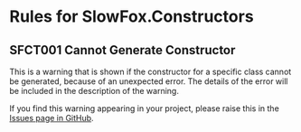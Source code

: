 ﻿# Rules for SlowFox.Constructors

## SFCT001 Cannot Generate Constructor

This is a warning that is shown if the constructor for a specific class cannot be generated, because of an unexpected error.  The details of the error will be included in the description of the warning.

If you find this warning appearing in your project, please raise this in the [Issues page in GitHub](https://github.com/Bungalow64/SlowFox/issues).